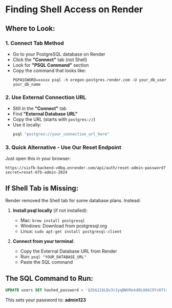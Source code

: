 # Finding Shell Access on Render

## Where to Look:

### 1. **Connect Tab Method**
- Go to your PostgreSQL database on Render
- Click the **"Connect"** tab (not Shell)
- Look for **"PSQL Command"** section
- Copy the command that looks like:
  ```
  PGPASSWORD=xxxxx psql -h oregon-postgres.render.com -U your_db_user your_db_name
  ```

### 2. **Use External Connection URL**
- Still in the **"Connect"** tab
- Find **"External Database URL"**
- Copy the URL (starts with `postgres://`)
- Use it locally:
  ```bash
  psql "postgres://your_connection_url_here"
  ```

### 3. **Quick Alternative - Use Our Reset Endpoint**
Just open this in your browser:
```
https://sixfb-backend-v0bq.onrender.com/api/auth/reset-admin-password?secret=reset-6fb-admin-2024
```

## If Shell Tab is Missing:

Render removed the Shell tab for some database plans. Instead:

1. **Install psql locally** (if not installed):
   - Mac: `brew install postgresql`
   - Windows: Download from postgresql.org
   - Linux: `sudo apt-get install postgresql-client`

2. **Connect from your terminal**:
   - Copy the External Database URL from Render
   - Run: `psql "YOUR_DATABASE_URL"`
   - Paste the SQL command

## The SQL Command to Run:
```sql
UPDATE users SET hashed_password = '$2b$12$LQv3c1yqBWVHxkd0LHAkCOYz6TtxMQJqhN8/LewYpfQaXUIpaPE4q' WHERE email = 'c50bossio@gmail.com';
```

This sets your password to: **admin123**
